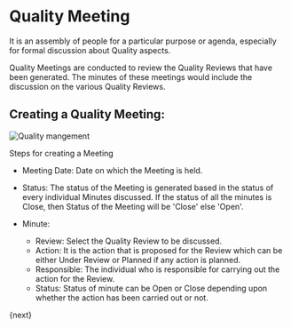 <!-- add-breadcrumbs -->
# Quality Meeting

 It is an assembly of people for a particular purpose or agenda, especially for formal discussion about Quality aspects.

 Quality Meetings are conducted to review the Quality Reviews that have been generated. The minutes of these meetings would include the discussion on the various Quality Reviews.

## Creating a Quality Meeting:
 
 <img class="screenshot" alt="Quality mangement" src="{{docs_base_url}}/assets/img/quality-management/Meeting.gif">

 Steps for creating a Meeting

 * Meeting Date: Date on which the Meeting is held.

 * Status: The status of the Meeting is generated based in the status of every individual Minutes discussed. If the status of all the minutes is Close, then Status of the Meeting will be 'Close' else 'Open'.

 * Minute:

    - Review: Select the Quality Review to be discussed.
    - Action: It is the action that is proposed for the Review which can be either Under Review or Planned if any action is planned.
    - Responsible: The individual who is responsible for carrying out the action for the Review.
    - Status: Status of minute can be Open or Close depending upon whether the action has been carried out or not.

{next}